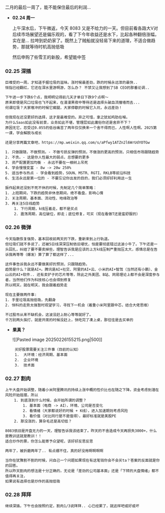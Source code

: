 
二月的最后一周了，能不能保住最后的利润...


-  **02.24 周一**

	上午深水后，下午微返，今天 8083 又是不给力的一天。但目前看各路大V对后续市场展望还是偏乐观的，看了下今年收益还是水下，比起各种翻倍涨幅，实在是... 拉垮到奶奶家了。既然上了贼船就没轻易下来的道理，不适合做趋势，那就等待时机高抛低吸
	
	然后申购了些雪王的新股，希望能中签


### 02.25 深插

	巨难受的一周，才知道手握垃圾的滋味。涨时候最差劲，跌的时候永远泄的最快.. 
	恒指已经翻红，它还在深水里游啊游，怎么办？ 不禁又让我想到了SB CEO的那番论调..
	
	下午进一步下跌6个点，我明明记得前几天才单日下跌9个点啊～ 
	原来即使是风口垃圾也飞不起来，在漫漫黑夜中等待还是选择头破血流撞墙而去... 
	何谓垃圾？大家嗷冲的时候它瘸腿，大家停歇的时候它入坑，永远差劲！
	
	但我现在还没更好的选择，这才是最难受的。弃之可惜，拿之犹如鸡肋在喉。
	为什么Saas如此没有前景，业务如此不堪，管理层如此庸俗你还是舍弃不下？
	原因无它，忍受过0.055的低谷痛苦了两年仅仅换来一个舍不得而已，人性啊人性啊。2025第一课，学会解脱与成长
	
	还是分享两篇文章吧，https://mp.weixin.qq.com/s/aPfwy1ATZn2l6WrUdYOTGw
	
	1. 只做跟随，不做预测。- 不做亏损反弹的预测，不做涨的更高的预测，只相信市场跟随趋势
	2. 不贪。- 这是你人性最大的弱点，总想要的更多
	3. 资产配置更加均衡 - 永远不要在一根树上吊死
	4. 学会慢慢变富 - 8w -> 20w 250%
	5. 适当参与热点 - 学会看到趋势，SOUN、MSTR、RGTI、RKLB等前沿科技
	6. 生活永远是第一位的 - 不要忘记你出发的目的，我们必须好好利用这一生
	   
	振作起来还没到不死不休的时候，先制定几个简单策略：
	1. 上班期间，下跌的趋势非休息期间，绝不看盘，影响心情
	2. 关注周期，基本面、流动性、地缘政治等
	3. 再关注5日线趋势
		1. 下行周期，k线压着走，都不是买点
		2. 震荡周期，高位破位，即走；底位修复，可买（现在看做T还是蛮舒服的）


### 02.26 微弹

	今天指数恢复强势，基本回收前两天的下跌，重新来到上行轨道。	
	但垃圾们就不多说了，还被5日线深深压制依旧堪忧，怕是要彻底错过这波小牛了。下午还是一头回扎，纠结了要不要卖掉些，理智告诉我是应该的上方k线压制严重抛压太大，感情总是在告诉我再等等（爆发）算了算了都这样了...
	
	这件事告诉我永远不要做美好的预测，只跟随趋势。
	趋势是什么？就是AI+。腾讯是AI+社交、阿里的AI+云、小米的AI+智驾（当然还有小鹏）、金山云的AI+软件.. 还有卖铲子的芯片等等，除此之外美团、B站、网易理论上都不会是深度参与者，当然他们作为科技核心也会得到修复
	所以明天，就在明天，我会跟着趋势走
	
	现在主要做两件事:
	1. 手里垃圾高抛低吸，先翻身
	2. 恒科的走势太强暂时观望学习，寻找下一机会（着重小米阿里跟中芯，结合大佬思维）
	
	不过股市从来不缺机会，这波没赶上耐心等等就好了。
	千万别两头挨打，就是开席的时候没赶上，快吃完了凑上桌，那往往是去买单的

-  **果真？**

	![[Pasted image 20250226155215.png|500]]
	
		买好股票需要关注三件事（目前的认知）
		1.  大环境：经济周期、基本面
		2.  企业环境
		3.  技术面


### 02.27 割肉


	上午大盘开始调整，随着小米阿里腾讯的持续上涨中概的性价比也在随之下降，资金考虑到潜在风险开始摇摆，所以
		1. 到底涨到什么时候，会开始所谓的调整？
			1. 基本面（电商 -> AI），环境、公司是否变化
			2. 看情绪（大家都说好的时候 + K线），进入加速期则考虑风险
			3. 看价值（对比同行是不是值得），最好标准就是美股PE
		2. 那没涨的，算杂毛还是高切低？
		   
	8083依旧是开盘无力的一天，理智告诉我该结束了。昨天的不舍造成今天再损失3000+，什么是教训这就是教训！！
	适合炒作的票，你怎么能寄予众望呢，该好好反思反思
	
	两年了，被折磨两年了.. 有点绷不住，真的好没用啊啊啊啊
	
	当你在犹豫割不割的时候，问自己一个问题如果现在有这笔钱你会不会买ta？答案的反面就是你的回答。
	所以昨天割肉的想法是十分正确的，无论是「差劲的公司基本面」还是「下转的大盘情绪」都不值得再关注，
	如果说有选择也是炒作的高抛低吸


### 02.28 拜拜

	继续深插，下午也会按照约定，割肉1/3说拜拜.. 心已经累了，就这样吧或好或坏

